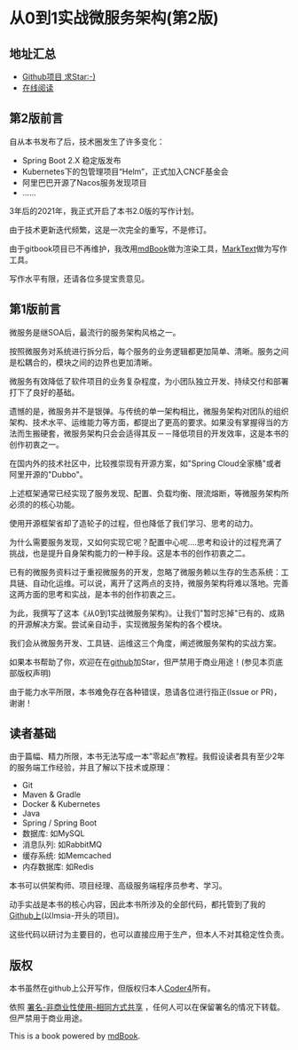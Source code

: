 # 从0到1实战微服务架构(第2版)

## 地址汇总

* [Github项目 求Star:-)](https://github.com/liheyuan/hands-on-microservices)
* [在线阅读](https://coder4.com/homs_online/)

## 第2版前言

自从本书发布了后，技术圈发生了许多变化：

* Spring Boot 2.X 稳定版发布
* Kubernetes下的包管理项目“Helm”，正式加入CNCF基金会
* 阿里巴巴开源了Nacos服务发现项目
* ......

3年后的2021年，我正式开启了本书2.0版的写作计划。

由于技术更新迭代频繁，这是一次完全的重写，不是修订。

由于gitbook项目已不再维护，我改用[mdBook](https://github.com/rust-lang/mdBook)做为渲染工具，[MarkText](https://github.com/marktext/marktext)做为写作工具。

写作水平有限，还请各位多提宝贵意见。

## 第1版前言

微服务是继SOA后，最流行的服务架构风格之一。

按照微服务对系统进行拆分后，每个服务的业务逻辑都更加简单、清晰。服务之间是松耦合的，模块之间的边界也更加清晰。

微服务有效降低了软件项目的业务复杂程度，为小团队独立开发、持续交付和部署打下了良好的基础。

遗憾的是，微服务并不是银弹。与传统的单一架构相比，微服务架构对团队的组织架构、技术水平、运维能力等方面，都提出了更高的要求。如果没有掌握得当的方法而生搬硬套，微服务架构只会会适得其反－－降低项目的开发效率，这是本书的创作初衷之一。

在国内外的技术社区中，比较推崇现有开源方案，如"Spring Cloud全家桶"或者阿里开源的"Dubbo"。

上述框架通常已经实现了服务发现、配置、负载均衡、限流熔断，等微服务架构所必须的的核心功能。

使用开源框架省却了造轮子的过程，但也降低了我们学习、思考的动力。

为什么需要服务发现，又如何实现它呢？配置中心呢....思考和设计的过程充满了挑战，也是提升自身架构能力的一种手段。这是本书的创作初衷之二。

已有的微服务资料过于重视微服务的开发，忽略了微服务赖以生存的生态系统：工具链、自动化运维。可以说，离开了这两点的支持，微服务架构将难以落地。完善这两方面的思考和实战，是本书的创作初衷之三。

为此，我撰写了这本《从0到1实战微服务架构》。让我们"暂时忘掉"已有的、成熟的开源解决方案。尝试亲自动手，实现微服务架构的各个模块。

我们会从微服务开发、工具链、运维这三个角度，阐述微服务架构的实战方案。

如果本书帮助了你，欢迎在在[github](https://github.com/liheyuan/hands-on-microservices)加Star，但严禁用于商业用途！(参见本页底部版权声明)

由于能力水平所限，本书难免存在各种错误，恳请各位进行指正(Issue or PR)，谢谢！

## 读者基础

由于篇幅、精力所限，本书无法写成一本”零起点”教程。我假设读者具有至少2年的服务端工作经验，并且了解以下技术或原理：

* Git
* Maven & Gradle
* Docker & Kubernetes
* Java
* Spring / Spring Boot 
* 数据库: 如MySQL
* 消息队列: 如RabbitMQ
* 缓存系统: 如Memcached 
* 内存数据库: 如Redis

本书可以供架构师、项目经理、高级服务端程序员参考、学习。

动手实战是本书的核心内容，因此本书所涉及的全部代码，都托管到了我的[Github上](https://github.com/liheyuan)(以lmsia-开头的项目)。

这些代码以研讨为主要目的，也可以直接应用于生产，但本人不对其稳定性负责。

## 版权

本书虽然在github上公开写作，但版权归本人[Coder4](https://coder4.com)所有。

依照 [署名-非商业性使用-相同方式共享](https://creativecommons.org/licenses/by-nc-sa/2.5/cn/) ，任何人可以在保留署名的情况下转载。但严禁用于商业用途。

This is a book powered by [mdBook](https://github.com/rust-lang/mdBook).
